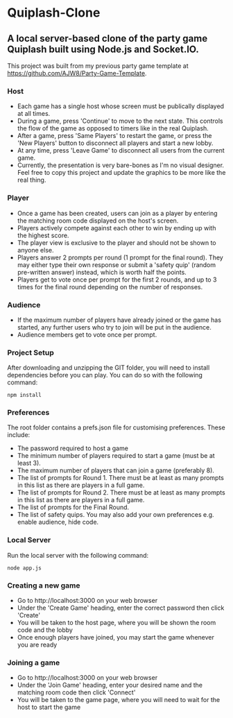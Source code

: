 # Quiplash-Clone

## A local server-based clone of the party game Quiplash built using Node.js and Socket.IO.

This project was built from my previous party game template at https://github.com/AJW8/Party-Game-Template.

### Host
- Each game has a single host whose screen must be publically displayed at all times.
- During a game, press 'Continue' to move to the next state. This controls the flow of the game as opposed to timers like in the real Quiplash.
- After a game, press 'Same Players' to restart the game, or press the 'New Players' button to disconnect all players and start a new lobby.
- At any time, press 'Leave Game' to disconnect all users from the current game.
- Currently, the presentation is very bare-bones as I'm no visual designer.  Feel free to copy this project and update the graphics to be more like the real thing.

### Player
- Once a game has been created, users can join as a player by entering the matching room code displayed on the host's screen.
- Players actively compete against each other to win by ending up with the highest score.
- The player view is exclusive to the player and should not be shown to anyone else.
- Players answer 2 prompts per round (1 prompt for the final round). They may either type their own response or submit a 'safety quip' (random pre-written answer) instead, which is worth half the points.
- Players get to vote once per prompt for the first 2 rounds, and up to 3 times for the final round depending on the number of responses.

### Audience
- If the maximum number of players have already joined or the game has started, any further users who try to join will be put in the audience.
- Audience members get to vote once per prompt.

### Project Setup
After downloading and unzipping the GIT folder, you will need to install dependencies before you can play.  You can do so with the following command:
```
npm install
```

### Preferences
The root folder contains a prefs.json file for customising preferences.  These include:
- The password required to host a game
- The minimum number of players required to start a game (must be at least 3).
- The maximum number of players that can join a game (preferably 8).
- The list of prompts for Round 1.  There must be at least as many prompts in this list as there are players in a full game.
- The list of prompts for Round 2.  There must be at least as many prompts in this list as there are players in a full game.
- The list of prompts for the Final Round.
- The list of safety quips.
You may also add your own preferences e.g. enable audience, hide code.

### Local Server
Run the local server with the following command:
```
node app.js
```

### Creating a new game
- Go to http://localhost:3000 on your web browser
- Under the 'Create Game' heading, enter the correct password then click 'Create'
- You will be taken to the host page, where you will be shown the room code and the lobby
- Once enough players have joined, you may start the game whenever you are ready

### Joining a game
- Go to http://localhost:3000 on your web browser
- Under the 'Join Game' heading, enter your desired name and the matching room code then click 'Connect'
- You will be taken to the game page, where you will need to wait for the host to start the game

